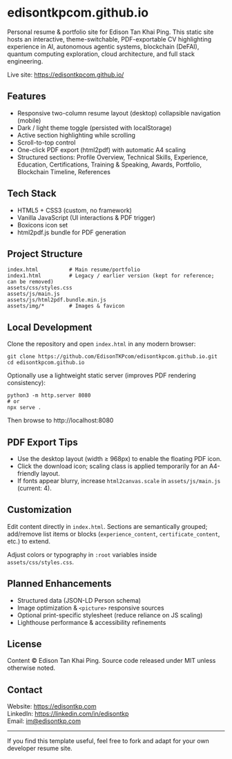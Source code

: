 <a name="readme-top"></a>

# edisontkpcom.github.io

Personal resume & portfolio site for Edison Tan Khai Ping. This static site hosts an interactive, theme-switchable, PDF-exportable CV highlighting experience in AI, autonomous agentic systems, blockchain (DeFAI), quantum computing exploration, cloud architecture, and full stack engineering.

Live site: https://edisontkpcom.github.io/

## Features

- Responsive two-column resume layout (desktop) collapsible navigation (mobile)
- Dark / light theme toggle (persisted with localStorage)
- Active section highlighting while scrolling
- Scroll-to-top control
- One-click PDF export (html2pdf) with automatic A4 scaling
- Structured sections: Profile Overview, Technical Skills, Experience, Education, Certifications, Training & Speaking, Awards, Portfolio, Blockchain Timeline, References

## Tech Stack

- HTML5 + CSS3 (custom, no framework)
- Vanilla JavaScript (UI interactions & PDF trigger)
- Boxicons icon set
- html2pdf.js bundle for PDF generation

## Project Structure

```
index.html          # Main resume/portfolio
index1.html         # Legacy / earlier version (kept for reference; can be removed)
assets/css/styles.css
assets/js/main.js
assets/js/html2pdf.bundle.min.js
assets/img/*        # Images & favicon
```

## Local Development

Clone the repository and open `index.html` in any modern browser:

```
git clone https://github.com/EdisonTKPcom/edisontkpcom.github.io.git
cd edisontkpcom.github.io
```

Optionally use a lightweight static server (improves PDF rendering consistency):

```
python3 -m http.server 8080
# or
npx serve .
```
Then browse to http://localhost:8080

## PDF Export Tips

- Use the desktop layout (width ≥ 968px) to enable the floating PDF icon.
- Click the download icon; scaling class is applied temporarily for an A4-friendly layout.
- If fonts appear blurry, increase `html2canvas.scale` in `assets/js/main.js` (current: 4).

## Customization

Edit content directly in `index.html`. Sections are semantically grouped; add/remove list items or blocks (`experience_content`, `certificate_content`, etc.) to extend.

Adjust colors or typography in `:root` variables inside `assets/css/styles.css`.

## Planned Enhancements

- Structured data (JSON-LD Person schema)
- Image optimization & `<picture>` responsive sources
- Optional print-specific stylesheet (reduce reliance on JS scaling)
- Lighthouse performance & accessibility refinements

## License

Content © Edison Tan Khai Ping. Source code released under MIT unless otherwise noted.

## Contact

Website: https://edisontkp.com  
LinkedIn: https://linkedin.com/in/edisontkp  
Email: im@edisontkp.com  

---
If you find this template useful, feel free to fork and adapt for your own developer resume site.

